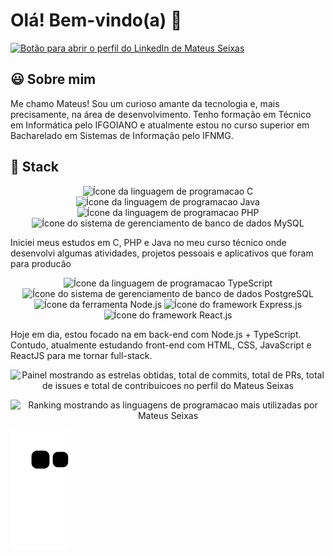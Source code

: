 <div id="sobre_mim">
  <h1> Olá! Bem-vindo(a) 👋 </h1>
  <a href="https://www.linkedin.com/in/mateuseixas/">
    <img src="https://img.shields.io/badge/LinkedIn-181424?style=for-the-badge&logo=linkedin&logoColor=white"
      alt="Botão para abrir o perfil do LinkedIn de Mateus Seixas">
  </a>
  <h2>😃 Sobre mim</h2>
  <p>Me chamo Mateus! Sou um curioso amante da tecnologia e, mais precisamente, na área de desenvolvimento. Tenho
    formação em Técnico em Informática pelo IFGOIANO e atualmente estou no curso superior em Bacharelado em Sistemas de
    Informação pelo IFNMG.</p>
</div>
<div id="stack">
  <h2>🧠 Stack</h2>

  <div class="imagens-tech">
    <img src="https://img.shields.io/badge/C-d43a7a?style=for-the-badge&logo=c&logoColor=white"
      alt="Ícone da linguagem de programacao C">
    <img src="https://img.shields.io/badge/Java-d43a7a?style=for-the-badge&logo=java&logoColor=white"
      alt="Ícone da linguagem de programacao Java">
    <img src="https://img.shields.io/badge/PHP-d43a7a?style=for-the-badge&logo=php&logoColor=white"
      alt="Ícone da linguagem de programacao PHP">
    <img src="https://img.shields.io/badge/MySQL-d43a7a?style=for-the-badge&logo=mysql&logoColor=white"
      alt="Ícone do sistema de gerenciamento de banco de dados MySQL">
  </div>

  <p>Iniciei meus estudos em C, PHP e Java no meu curso técnico onde desenvolvi algumas atividades, projetos pessoais e
    aplicativos que foram para producão</p>
  
  <div class="imagens-tech">
    <img src="https://img.shields.io/badge/TypeScript-181424?style=for-the-badge&logo=typescript&logoColor=white"
      alt="Ícone da linguagem de programacao TypeScript">
    <img src="https://img.shields.io/badge/PostgreSQL-181424?style=for-the-badge&logo=postgresql&logoColor=white"
      alt="Ícone do sistema de gerenciamento de banco de dados PostgreSQL">
    <img src="https://img.shields.io/badge/Node.js-181424?style=for-the-badge&logo=node.js&logoColor=white"
      alt="Ícone da ferramenta Node.js">
    <img src="https://img.shields.io/badge/Express.js-181424?style=for-the-badge" alt="Ícone do framework Express.js">
    <img src="https://img.shields.io/badge/React-181424?style=for-the-badge&logo=react&logoColor=61DAFB"
      alt="Ícone do framework React.js">

  </div>
  <p>Hoje em dia, estou focado na em back-end com Node.js + TypeScript. Contudo, atualmente estudando front-end com
    HTML, CSS, JavaScript e ReactJS para me tornar full-stack.</p>
</div>

<div id="estatisticas">
  <img height="160em" src="https://github-readme-stats.vercel.app/api?username=Seiixas&theme=radical&show_icons=true"
    alt="Painel mostrando as estrelas obtidas, total de commits, total de PRs, total de issues e total de contribuicoes no perfil do Mateus Seixas">

  <img height="160em"
    src="https://github-readme-stats.vercel.app/api/top-langs/?username=Seiixas&layout=compact&langs_count=7&theme=radical"
    alt="Ranking mostrando as linguagens de programacao mais utilizadas por Mateus Seixas">
</div>

![Snake animation](https://github.com/Seiixas/Seiixas/blob/output/github-contribution-grid-snake.svg)

<style>
  div#estatisticas {
    text-align: center;
  }

  div.imagens-tech {
    text-align: center;
  }
</style>